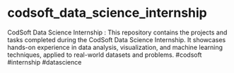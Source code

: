 # codsoft_data_science_internship
CodSoft Data Science Internship : This repository contains the projects and tasks completed during the CodSoft Data Science Internship. It showcases hands-on experience in data analysis, visualization, and machine learning techniques, applied to real-world datasets and problems. #codsoft #internship #datascience
